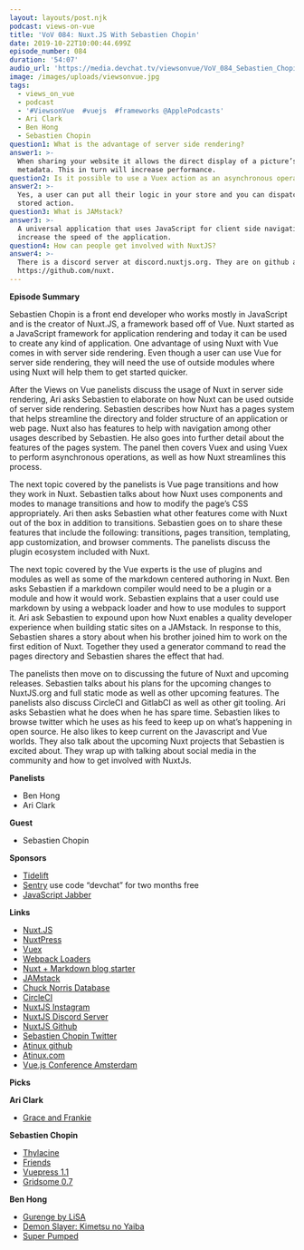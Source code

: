```yaml
---
layout: layouts/post.njk
podcast: views-on-vue
title: 'VoV 084: Nuxt.JS With Sebastien Chopin'
date: 2019-10-22T10:00:44.699Z
episode_number: 084
duration: '54:07'
audio_url: 'https://media.devchat.tv/viewsonvue/VoV_084_Sebastien_Chopin.mp3'
image: /images/uploads/viewsonvue.jpg
tags:
  - views_on_vue
  - podcast
  - '#ViewsonVue  #vuejs  #frameworks @ApplePodcasts'
  - Ari Clark
  - Ben Hong
  - Sebastien Chopin
question1: What is the advantage of server side rendering?
answer1: >-
  When sharing your website it allows the direct display of a picture’s
  metadata. This in turn will increase performance.
question2: Is it possible to use a Vuex action as an asynchronous operation?
answer2: >-
  Yes, a user can put all their logic in your store and you can dispatch a
  stored action. 
question3: What is JAMstack?
answer3: >-
  A universal application that uses JavaScript for client side navigation to
  increase the speed of the application.
question4: How can people get involved with NuxtJS?
answer4: >-
  There is a discord server at discord.nuxtjs.org. They are on github as well at
  https://github.com/nuxt.
---
```

**Episode Summary**

Sebastien Chopin is a front end developer who works mostly in JavaScript and is the creator of Nuxt.JS, a framework based off of Vue. Nuxt started as a JavaScript framework for application rendering and today it can be used to create any kind of application. One advantage of using Nuxt with Vue comes in with server side rendering. Even though a user can use Vue for server side rendering, they will need the use of outside modules where using Nuxt will help them to get started quicker. 

After the Views on Vue panelists discuss the usage of Nuxt in server side rendering, Ari asks Sebastien to elaborate on how Nuxt can be used outside of server side rendering. Sebastien describes how Nuxt has a pages system that helps streamline the directory and folder structure of an application or web page. Nuxt also has features to help with navigation among other usages described by Sebastien. He also goes into further detail about the features of the pages system. The panel then covers Vuex and using Vuex to perform asynchronous operations, as well as how Nuxt streamlines this process.

The next topic covered by the panelists is Vue page transitions and how they work in Nuxt. Sebastien talks about how Nuxt uses components and modes to manage transitions and how to modify the page’s CSS appropriately. Ari then asks Sebastien what other features come with Nuxt out of the box in addition to transitions. Sebastien goes on to share these features that include the following: transitions, pages transition, templating, app customization, and browser comments. The panelists discuss the plugin ecosystem included with Nuxt. 

The next topic covered by the Vue experts is the use of plugins and modules as well as some of the markdown centered authoring in Nuxt. Ben asks Sebastien if a markdown compiler would need to be a plugin or a module and how it would work. Sebastien explains that a user could use markdown by using a webpack loader and how to use modules to support it. Ari ask Sebastien to expound upon how Nuxt enables a quality developer experience when building static sites on a JAMstack. In response to this, Sebastien shares a story about when his brother joined him to work on the first edition of Nuxt. Together they used a generator command to read the pages directory and Sebastien shares the effect that had. 

The panelists then move on to discussing the future of Nuxt and upcoming releases. Sebastien talks about his plans for the upcoming changes to NuxtJS.org and full static mode as well as other upcoming features. The panelists also discuss CircleCI and GitlabCI as well as other git tooling. Ari asks Sebastien what he does when he has spare time. Sebastien likes to browse twitter which he uses as his feed to keep up on what’s happening in open source. He also likes to keep current on the Javascript and Vue worlds. They also talk about the upcoming Nuxt projects that Sebastien is excited about. They wrap up with talking about social media in the community and how to get involved with NuxtJs.

**Panelists**



*   Ben Hong
*   Ari Clark

**Guest**



*   Sebastien Chopin

**Sponsors**



*   [Tidelift](https://tidelift.com/)
*   [Sentry](https://sentry.io/) use code “devchat” for two months free
*   [JavaScript Jabber](https://devchat.tv/js-jabber/)

**Links**



*   [Nuxt.JS](https://nuxtjs.org/)
*   [NuxtPress](https://nuxt.press/)
*   [Vuex](https://vuex.vuejs.org/)
*   [Webpack Loaders](https://webpack.js.org/loaders/)
*   [Nuxt + Markdown blog starter](https://github.com/marinaaisa/nuxt-markdown-blog-starter)
*   [JAMstack](https://jamstack.org/)
*   [Chuck Norris Database](https://api.chucknorris.io/)
*   [CircleCI](https://circleci.com/pricing/?utm_source=gb&utm_medium=SEM&utm_campaign=SEM-gb-200-Eng-ni&utm_content=SEM-gb-200-Eng-ni-Circle-CI&gclid=Cj0KCQjw_5rtBRDxARIsAJfxvYDYMvcz90KZ3OFRKXYQOSbtcZNjxS7EBd--13hoN_-QADxUdUkElgYaAu8iEALw_wcB)
*   [NuxtJS Instagram](https://www.instagram.com/nuxt_js/?hl=en)
*   [NuxtJS Discord Server](discord.nuxtjs.org)
*   [NuxtJS Github](https://github.com/nuxt)
*   [Sebastien Chopin Twitter](https://twitter.com/atinux?lang=en)
*   [Atinux github](https://github.com/Atinux)
*   [Atinux.com](https://atinux.com/)
*   [Vue.js Conference Amsterdam](https://vuejs.amsterdam/)

**Picks**

**Ari Clark**



*   [Grace and Frankie](https://www.imdb.com/title/tt3609352/)

**Sebastien Chopin**



*   [Thylacine](http://www.thylacinemusic.com/)
*   [Friends](https://www.imdb.com/title/tt0108778/)
*   [Vuepress 1.1](https://github.com/vuejs/vuepress/releases/tag/v1.1.0)
*   [Gridsome 0.7](https://github.com/gridsome/gridsome)

**Ben Hong**



*   [Gurenge by LiSA](https://www.youtube.com/watch?v=pmanD_s7G3U)
*   [Demon Slayer: Kimetsu no Yaiba](https://www.crunchyroll.com/demon-slayer-kimetsu-no-yaiba)
*   [Super Pumped](https://www.amazon.com/Super-Pumped-Battle-Mike-Isaac/dp/0393652246)
